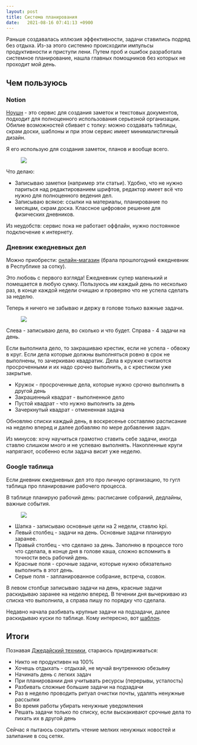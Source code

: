 ```yaml
---
layout: post
title: Система планирования
date:   2021-08-16 07:41:13 +0900
---
```


Раньше создавалась иллюзия эффективности, задачи ставились подряд без отдыха. Из-за этого системно происходили импульсы продуктивности и приступи лени. Путем проб и ошибок разработала системное планирование, нашла главных помощников без которых не проходит мой день.

## Чем пользуюсь

### Notion

[Ноушн](https://www.notion.so) - это сервис для создания заметок и текстовых документов, подходит для полноценного использования серьезной организации. Обилие возможностей сбивает с толку: можно создавать таблицы, скрам доски, шаблоны и при этом сервис имеет минималистичный дизайн. 

Я его использую для создания заметок, планов и вообще всего.

<figure>
  <img src="{{ site.url }/assets/images/notion/notion.png" data-action="zoom" />
</figure>

Что делаю:

- Записываю заметки (например эти статьи). Удобно, что не нужно париться над редактированием шрифтов, редактор имеет всё что нужно для полноценного ведения дел.
- Записываю всякое: ссылки на материалы, планирование по месяцам, скрам доска. Классное цифровое решение для физических дневников.

Из неудобств: сервис пока не работает оффлайн, нужно постоянное подключение к интернету.

### Дневник ежедневных дел

Можно приобрести: [онлайн-магазин](https://www.ozon.ru/product/ezhenedelnik-moleskine-classic-goriz-2021-2022-large-13x21-sm-chernyy-173072625/?gclsrc=aw.ds&&utm_source=google&utm_medium=cpc&utm_campaign=RF_REG_Product_Shopping_normal_mp_all&gclid=Cj0KCQjw6ZOIBhDdARIsAMf8YyHEZ8cwJErJ8nTZheDRwWa1ipcG1D5TVvdBc78jW3vQaJ38q4yfYcAaAvZfEALw_wcB) (брала прошлогодний ежедневник в Республике за сотку).

Это любовь с первого взгляда! Ежедневник супер маленький и помещается в любую сумку. Пользуюсь им каждый день по несколько раз, в конце каждой недели очищаю и проверяю что не успела сделать за неделю. 

Теперь я ничего не забываю и держу в голове только важные задачи.

<figure>
  <img src="{{ site.url }/assets/images/notion/journal.png" data-action="zoom" />
</figure>

Слева - записываю дела, во сколько и что будет. Справа - 4 задачи на день.

Если выполнила дело, то закрашиваю крестик, если не успела - обвожу в круг. Если дела которые должны выполняться ровно в срок не выполнены, то зачеркиваю квадратик. Дела в кружке считаются просроченными и их надо срочно выполнить, а с крестиком уже закрытые.

- Кружок - просроченные дела, которые нужно срочно выполнить в другой день
- Закрашенный квадрат - выполненное дело
- Пустой квадрат - что нужно выполнить за день
- Зачеркнутый квадрат - отмененная задача

Обновляю списки каждый день, в воскресенье составляю расписание на неделю вперед и далее добавляю по мере добавления задач.

Из минусов: хочу научиться грамотно ставить себе задачи, иногда ставлю слишком много и не успеваю выполнять. Накопленные круги напрягают, особенно если задача висит уже неделю.

### Google таблица

Если дневник ежедневных дел это про личную организацию, то гугл таблица про планирование рабочего процесса.

В таблице планирую рабочий день: расписание собраний, дедлайны, важные события.
   
<figure>
  <img src="{{ site.url }/assets/images/notion/excel.png" data-action="zoom" />
</figure>


- Шапка - записываю основные цели на 2 недели, ставлю kpi.
- Левый столбец - задачи на день. Основные задачи планирую заранее.
- Правый столбец - что сделано за день. Заполняю в процессе того что сделала, в конце дня в голове каша, сложно вспомнить в точности весь рабочий день.
- Красные поля - срочные задачи, которые нужно обязательно выполнить в этот день.
- Серые поля - запланированное собрание, встреча, созвон.

В левом столбце записываю задачи на день, красные задачи раскидываю заранее на неделю вперед. В течении дня вычеркиваю из списка что  выполнила, а справа пишу по порядку что сделала.

Недавно начала разбивать крупные задачи на подзадачи, далее раскидываю куски по таблице. Кому интересно, вот [шаблон](https://docs.google.com/spreadsheets/d/1QOPiUjAIgchrZdX01tOWMVKNGngO3uhT560A-Rwe1q0/edit?usp=sharing).

## Итоги

Познавая [Джедайский техники](https://www.google.ru/books/edition/Джедайские_техники/DP9iDwAAQBAJ?hl=ru&gbpv=0), стараюсь придерживаться:

- Никто не продуктивен на 100%
- Хочешь отдыхать - отдыхай, не мучай внутреннюю обезьяну
- Начинать день с легких задач
- При планировании дня учитывать ресурсы (перерывы, усталость)
- Разбивать сложные большие задачи на подзадачи
- Раз в неделю проводить ритуал очистки почты, удалять ненужные рассылки
- Во время работы убирать ненужные уведомления
- Решать задачи только по списку, если выскакивают срочные дела то пихать их в другой день

Сейчас я пытаюсь сократить чтение мелких ненужных новостей и залипание в соц сетях.
